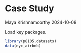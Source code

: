 Case Study
================
Maya Krishnamoorthy
2024-10-08

Load key packages.

``` r
library(p8105.datasets)
data(nyc_airbnb)
```
